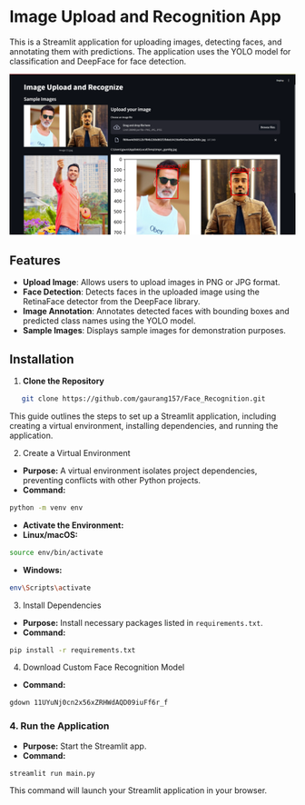 # Image Upload and Recognition App

This is a Streamlit application for uploading images, detecting faces, and annotating them with predictions. The application uses the YOLO model for classification and DeepFace for face detection.

![Recognition App](https://raw.githubusercontent.com/gaurang157/Face_Recognition/main/Screenshot%20(5354).png)

## Features

- **Upload Image**: Allows users to upload images in PNG or JPG format.
- **Face Detection**: Detects faces in the uploaded image using the RetinaFace detector from the DeepFace library.
- **Image Annotation**: Annotates detected faces with bounding boxes and predicted class names using the YOLO model.
- **Sample Images**: Displays sample images for demonstration purposes.

## Installation

1. **Clone the Repository**

```bash
   git clone https://github.com/gaurang157/Face_Recognition.git
```

This guide outlines the steps to set up a Streamlit application, including creating a virtual environment, installing dependencies, and running the application.

2. Create a Virtual Environment

- **Purpose:** A virtual environment isolates project dependencies, preventing conflicts with other Python projects.
- **Command:**
```bash
python -m venv env
```
- **Activate the Environment:**
- **Linux/macOS:**
```bash
source env/bin/activate
```
- **Windows:**
```bash
env\Scripts\activate
```

3. Install Dependencies

- **Purpose:** Install necessary packages listed in `requirements.txt`.
- **Command:**
```bash
pip install -r requirements.txt
```

4. Download Custom Face Recognition Model
- **Command:**
```bash
gdown 11UYuNj0cn2x56xZRHWdAQD09iuFf6r_f
```

### 4. Run the Application

- **Purpose:** Start the Streamlit app.
- **Command:**
```bash
streamlit run main.py
```

This command will launch your Streamlit application in your browser. 

